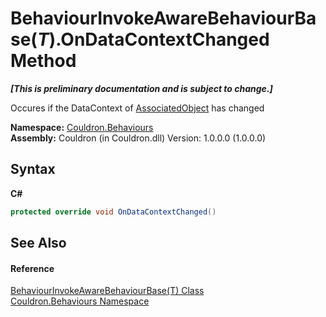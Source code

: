 # BehaviourInvokeAwareBehaviourBase(*T*).OnDataContextChanged Method 
 _**\[This is preliminary documentation and is subject to change.\]**_

Occures if the DataContext of <a href="P_Couldron_Behaviours_Behaviour_1_AssociatedObject">AssociatedObject</a> has changed

**Namespace:**&nbsp;<a href="N_Couldron_Behaviours">Couldron.Behaviours</a><br />**Assembly:**&nbsp;Couldron (in Couldron.dll) Version: 1.0.0.0 (1.0.0.0)

## Syntax

**C#**<br />
``` C#
protected override void OnDataContextChanged()
```


## See Also


#### Reference
<a href="T_Couldron_Behaviours_BehaviourInvokeAwareBehaviourBase_1">BehaviourInvokeAwareBehaviourBase(T) Class</a><br /><a href="N_Couldron_Behaviours">Couldron.Behaviours Namespace</a><br />